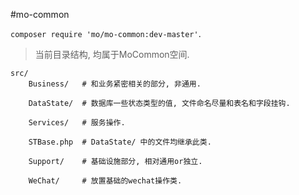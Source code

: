 #mo-common

`composer require 'mo/mo-common:dev-master'`.  

> 当前目录结构, 均属于MoCommon空间.

```
src/  
    Business/   # 和业务紧密相关的部分, 非通用.  

    DataState/  # 数据库一些状态类型的值, 文件命名尽量和表名和字段挂钩.  

    Services/   # 服务操作.  

    STBase.php  # DataState/ 中的文件均继承此类.  

    Support/    # 基础设施部分, 相对通用or独立.  

    WeChat/     # 放置基础的wechat操作类.  

```
